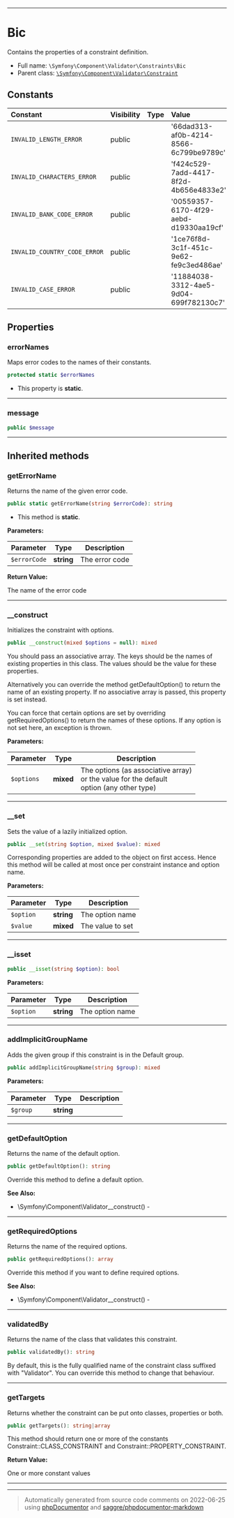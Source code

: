 ***

# Bic

Contains the properties of a constraint definition.



* Full name: `\Symfony\Component\Validator\Constraints\Bic`
* Parent class: [`\Symfony\Component\Validator\Constraint`](../Constraint.md)


## Constants

| Constant | Visibility | Type | Value |
|:---------|:-----------|:-----|:------|
|`INVALID_LENGTH_ERROR`|public| |&#039;66dad313-af0b-4214-8566-6c799be9789c&#039;|
|`INVALID_CHARACTERS_ERROR`|public| |&#039;f424c529-7add-4417-8f2d-4b656e4833e2&#039;|
|`INVALID_BANK_CODE_ERROR`|public| |&#039;00559357-6170-4f29-aebd-d19330aa19cf&#039;|
|`INVALID_COUNTRY_CODE_ERROR`|public| |&#039;1ce76f8d-3c1f-451c-9e62-fe9c3ed486ae&#039;|
|`INVALID_CASE_ERROR`|public| |&#039;11884038-3312-4ae5-9d04-699f782130c7&#039;|

## Properties


### errorNames

Maps error codes to the names of their constants.

```php
protected static $errorNames
```



* This property is **static**.


***

### message



```php
public $message
```






***



## Inherited methods


### getErrorName

Returns the name of the given error code.

```php
public static getErrorName(string $errorCode): string
```



* This method is **static**.




**Parameters:**

| Parameter | Type | Description |
|-----------|------|-------------|
| `$errorCode` | **string** | The error code |


**Return Value:**

The name of the error code



***

### __construct

Initializes the constraint with options.

```php
public __construct(mixed $options = null): mixed
```

You should pass an associative array. The keys should be the names of
existing properties in this class. The values should be the value for these
properties.

Alternatively you can override the method getDefaultOption() to return the
name of an existing property. If no associative array is passed, this
property is set instead.

You can force that certain options are set by overriding
getRequiredOptions() to return the names of these options. If any
option is not set here, an exception is thrown.






**Parameters:**

| Parameter | Type | Description |
|-----------|------|-------------|
| `$options` | **mixed** | The options (as associative array)<br />or the value for the default<br />option (any other type) |




***

### __set

Sets the value of a lazily initialized option.

```php
public __set(string $option, mixed $value): mixed
```

Corresponding properties are added to the object on first access. Hence
this method will be called at most once per constraint instance and
option name.






**Parameters:**

| Parameter | Type | Description |
|-----------|------|-------------|
| `$option` | **string** | The option name |
| `$value` | **mixed** | The value to set |




***

### __isset



```php
public __isset(string $option): bool
```








**Parameters:**

| Parameter | Type | Description |
|-----------|------|-------------|
| `$option` | **string** | The option name |




***

### addImplicitGroupName

Adds the given group if this constraint is in the Default group.

```php
public addImplicitGroupName(string $group): mixed
```








**Parameters:**

| Parameter | Type | Description |
|-----------|------|-------------|
| `$group` | **string** |  |




***

### getDefaultOption

Returns the name of the default option.

```php
public getDefaultOption(): string
```

Override this method to define a default option.








**See Also:**

* \Symfony\Component\Validator\__construct() - 

***

### getRequiredOptions

Returns the name of the required options.

```php
public getRequiredOptions(): array
```

Override this method if you want to define required options.








**See Also:**

* \Symfony\Component\Validator\__construct() - 

***

### validatedBy

Returns the name of the class that validates this constraint.

```php
public validatedBy(): string
```

By default, this is the fully qualified name of the constraint class
suffixed with "Validator". You can override this method to change that
behaviour.









***

### getTargets

Returns whether the constraint can be put onto classes, properties or
both.

```php
public getTargets(): string|array
```

This method should return one or more of the constants
Constraint::CLASS_CONSTRAINT and Constraint::PROPERTY_CONSTRAINT.







**Return Value:**

One or more constant values



***


***
> Automatically generated from source code comments on 2022-06-25 using [phpDocumentor](http://www.phpdoc.org/) and [saggre/phpdocumentor-markdown](https://github.com/Saggre/phpDocumentor-markdown)
